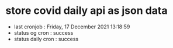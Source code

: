 # store covid daily api as json data

- last cronjob : Friday, 17 December 2021 13:18:59
- status og cron : success
- status daily cron : success
      
      